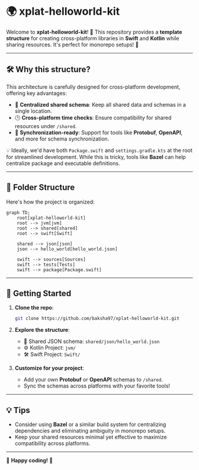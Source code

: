 # 🌍 xplat-helloworld-kit

Welcome to **xplat-helloworld-kit**! 🚀 This repository provides a **template structure** for creating cross-platform libraries in **Swift** and **Kotlin** while sharing resources. It's perfect for monorepo setups! 🎉

---

## 🛠️ Why this structure?

This architecture is carefully designed for cross-platform development, offering key advantages:
- 📂 **Centralized shared schema**: Keep all shared data and schemas in a single location.
- 🕒 **Cross-platform time checks**: Ensure compatibility for shared resources under `/shared`.
- 🔄 **Synchronization-ready**: Support for tools like **Protobuf**, **OpenAPI**, and more for schema synchronization.

💡 Ideally, we'd have both `Package.swift` and `settings.gradle.kts` at the root for streamlined development. While this is tricky, tools like **Bazel** can help centralize package and executable definitions.

---

## 📁 Folder Structure

Here's how the project is organized:

```mermaid
graph TD;
    root[xplat-helloworld-kit]
    root --> jvm[jvm]
    root --> shared[shared]
    root --> swift[Swift]
    
    shared --> json[json]
    json --> hello_world[hello_world.json]
    
    swift --> sources[Sources]
    swift --> tests[Tests]
    swift --> package[Package.swift]
```

---

## 🚀 Getting Started

1. **Clone the repo**:
   ```bash
   git clone https://github.com/baksha97/xplat-helloworld-kit.git
   ```

2. **Explore the structure**:
    - 📝 Shared JSON schema: `shared/json/hello_world.json`
    - ⚙️ Kotlin Project: `jvm/`
    - 🛠️ Swift Project: `Swift/`

3. **Customize for your project**:
    - Add your own **Protobuf** or **OpenAPI** schemas to `/shared`.
    - Sync the schemas across platforms with your favorite tools!

---

## 💡 Tips

- Consider using **Bazel** or a similar build system for centralizing dependencies and eliminating ambiguity in monorepo setups.
- Keep your shared resources minimal yet effective to maximize compatibility across platforms.

---

🎉 **Happy coding!** 🎉
